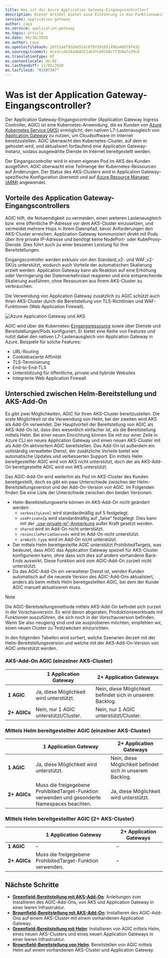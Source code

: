 ```yaml
---
title: Was ist der Azure Application Gateway-Eingangscontroller?
description: Dieser Artikel bietet eine Einführung in die Funktionsweise des Application Gateway-Eingangscontrollers.
services: application-gateway
author: caya
ms.service: application-gateway
ms.topic: article
ms.date: 06/10/2020
ms.author: caya
ms.openlocfilehash: 26f53a8f93d4d51ec8f8fd91051496a46670f432
ms.sourcegitcommit: 0ce1ccdb34ad60321a647c691b0cff3b9d7a39c8
ms.translationtype: HT
ms.contentlocale: de-DE
ms.lasthandoff: 11/05/2020
ms.locfileid: "93397347"
---
```

# <a name="what-is-application-gateway-ingress-controller"></a>Was ist der Application Gateway-Eingangscontroller?
Der Application Gateway-Eingangscontroller (Application Gateway Ingress Controller, AGIC) ist eine Kubernetes-Anwendung, die es Kunden von [Azure Kubernetes Service (AKS)](https://azure.microsoft.com/services/kubernetes-service/) ermöglicht, den nativen L7-Lastenausgleich von [Application Gateway](https://azure.microsoft.com/services/application-gateway/) zu nutzen, um Cloudsoftware im Internet bereitzustellen. AGIC überwacht den Kubernetes-Cluster, auf dem er gehostet wird, und aktualisiert fortlaufend eine Application Gateway-Instanz, sodass ausgewählte Dienste im Internet bereitgestellt werden.

Der Eingangscontroller wird in einem eigenen Pod im AKS des Kunden ausgeführt. AGIC überwacht eine Teilmenge der Kubernetes-Ressourcen auf Änderungen. Der Status des AKS-Clusters wird in Application Gateway-spezifische Konfiguration übersetzt und auf [Azure Resource Manager (ARM)](../azure-resource-manager/management/overview.md) angewendet.

## <a name="benefits-of-application-gateway-ingress-controller"></a>Vorteile des Application Gateway-Eingangscontrollers
AGIC hilft, die Notwendigkeit zu vermeiden, einen weiteren Lastenausgleich bzw. eine öffentliche IP-Adresse vor dem AKS-Cluster einzusetzen, und vermeidet mehrere Hops in Ihrem Datenpfad, bevor Anforderungen den AKS-Cluster erreichen. Application Gateway kommuniziert direkt mit Pods über ihre private IP-Adresse und benötigt keine NodePort- oder KubeProxy-Dienste. Dies führt auch zu einer besseren Leistung für Ihre Bereitstellungen.

Eingangscontroller werden exklusiv von den Standard_v2- und WAF_v2-SKUs unterstützt, wodurch auch Vorteile der automatischen Skalierung erzielt werden. Application Gateway kann als Reaktion auf eine Erhöhung oder Verringerung der Datenverkehrslast reagieren und eine entsprechende Skalierung ausführen, ohne Ressourcen aus Ihrem AKS-Cluster zu verbrauchen.

Die Verwendung von Application Gateway zusätzlich zu AGIC schützt auch Ihren AKS-Cluster durch die Bereitstellung von TLS-Richtlinien und WAF-Funktionen (Web Application Firewall).

![Azure Application Gateway und AKS](./media/application-gateway-ingress-controller-overview/architecture.png)

AGIC wird über die Kubernetes-[Eingangsressource](https://kubernetes.io/docs/user-guide/ingress/) sowie über Dienste und Bereitstellungen/Pods konfiguriert. Er bietet eine Reihe von Features und nutzt dabei den nativen L7-Lastenausgleich von Application Gateway in Azure. Beispiele für solche Features:
  - URL-Routing
  - Cookiebasierte Affinität
  - TLS-Terminierung
  - End-to-End-TLS
  - Unterstützung für öffentliche, private und hybride Websites
  - Integrierte Web Application Firewall

## <a name="difference-between-helm-deployment-and-aks-add-on"></a>Unterschied zwischen Helm-Bereitstellung und AKS-Add-On
Es gibt zwei Möglichkeiten, AGIC für Ihren AKS-Cluster bereitzustellen. Die erste Möglichkeit ist die Verwendung von Helm, bei der zweiten wird AKS als Add-On verwendet. Der Hauptvorteil der Bereitstellung von AGIC als AKS-Add-On ist, dass dies wesentlich einfacher ist, als die Bereitstellung mittels Helm. Bei einer neuen Einrichtung können Sie mit nur einer Zeile in Azure CLI ein neues Application Gateway und einen neuen AKS-Cluster mit als Add-On aktiviertem AGIC bereitstellen. Das Add-On ist außerdem ein vollständig verwalteter Dienst, der zusätzliche Vorteile bietet wie automatische Updates und verbesserten Support. Ein mittels Helm bereitgestellter AGIC wird von AKS nicht unterstützt, doch der als AKS-Add-On bereitgestellte AGIC wird von AKS unterstützt. 

Das AGIC-Add-On wird weiterhin als Pod im AKS-Cluster des Kunden bereitgestellt, doch es gibt ein paar Unterschiede zwischen der Helm-Bereitstellungsversion und der Add-On-Version von AGIC. Im Folgenden finden Sie eine Liste der Unterschiede zwischen den beiden Versionen: 
  - Helm-Bereitstellungswerte können im AKS-Add-On nicht geändert werden:
    - `verbosityLevel` wird standardmäßig auf 5 festgelegt.
    - `usePrivateIp` wird standardmäßig auf „false“ festgelegt. Dies kann mit der [„use-private-ip“-Anmerkung](ingress-controller-annotations.md#use-private-ip) außer Kraft gesetzt werden.
    - `shared` wird im Add-On nicht unterstützt. 
    - `reconcilePeriodSeconds` wird im Add-On nicht unterstützt.
    - `armAuth.type` wird im Add-On nicht unterstützt.
  - Der mittels Helm bereitgestellte AGIC unterstützt ProhibitedTargets, was bedeutet, dass AGIC das Application Gateway speziell für AKS-Cluster konfigurieren kann, ohne dass sich dies auf andere vorhandene Back-Ends auswirkt. Diese Funktion wird vom AGIC-Add-On zurzeit nicht unterstützt. 
  - Da das AGIC-Add-On ein verwalteter Dienst ist, werden Kunden automatisch auf die neueste Version des AGIC-Add-Ons aktualisiert, anders als beim mittels Helm bereitgestellten AGIC, bei dem der Kunde AGIC manuell aktualisieren muss. 

> [!NOTE]
> Die AGIC-Bereitstellungsmethode mittels AKS-Add-On befindet sich zurzeit in der Vorschauversion. Es wird davon abgeraten, Produktionsworkloads mit Funktionen auszuführen, die sich noch in der Vorschauversion befinden. Wenn Sie also neugierig sind und sie ausprobieren möchten, empfehlen wir, einen neuen Cluster zu Testzwecken einzurichten. 

In den folgenden Tabellen wird sortiert, welche Szenarien derzeit mit der Helm-Bereitstellungsversion und welche mit der AKS-Add-On-Version von AGIC unterstützt werden. 

### <a name="aks-add-on-agic-single-aks-cluster"></a>AKS-Add-On AGIC (einzelner AKS-Cluster)
|                  |1 Application Gateway |2+ Application Gateways |
|------------------|---------|--------|
|**1 AGIC**|Ja, diese Möglichkeit wird unterstützt. |Nein, diese Möglichkeit befindet sich in unserem Backlog. |
|**2+ AGICs**|Nein, nur 1 AGIC unterstützt/Cluster. |Nein, nur 1 AGIC unterstützt/Cluster. |

### <a name="helm-deployed-agic-single-aks-cluster"></a>Mittels Helm bereitgestellter AGIC (einzelner AKS-Cluster)
|                  |1 Application Gateway |2+ Application Gateways |
|------------------|---------|--------|
|**1 AGIC**|Ja, diese Möglichkeit wird unterstützt. |Nein, diese Möglichkeit befindet sich in unserem Backlog. |
|**2+ AGICs**|Muss die freigegebene ProhibitedTarget-Funktion verwenden und gesonderte Namespaces beachten. |Ja, diese Möglichkeit wird unterstützt. |

### <a name="helm-deployed-agic-2-aks-clusters"></a>Mittels Helm bereitgestellter AGIC (2+ AKS-Cluster)
|                  |1 Application Gateway |2+ Application Gateways |
|------------------|---------|--------|
|**1 AGIC**|– |– |
|**2+ AGICs**|Muss die freigegebene ProhibitedTarget-Funktion verwenden. |– |

## <a name="next-steps"></a>Nächste Schritte
- [**Greenfield-Bereitstellung mit AKS-Add-On**](tutorial-ingress-controller-add-on-new.md): Anleitungen zum Installieren des AGIC-Add-Ons, von AKS und Application Gateway in einer leeren Infrastruktur.
- [**Brownfield-Bereitstellung mit AKS-Add-On**](tutorial-ingress-controller-add-on-existing.md): Installieren des AGIC-Add-Ons auf einem AKS-Cluster mit einem vorhandenen Application Gateway.
- [**Greenfield-Bereitstellung mit Helm**](ingress-controller-install-new.md): Installieren von AGIC mittels Helm, eines neuen AKS-Clusters und eines neuen Application Gateways in einer leeren Infrastruktur.
- [**Brownfield-Bereitstellung von Helm**](ingress-controller-install-existing.md): Bereitstellen von AGIC mittels Helm auf einem vorhandenen AKS-Cluster und Application Gateway.